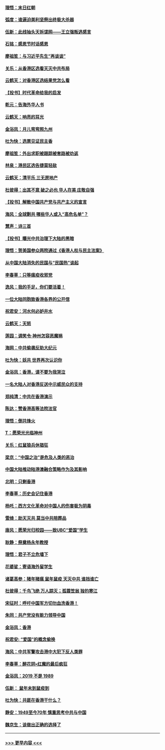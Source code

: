 #### [理悟：末日红朝](../pages/nsc993/n11688829.md?t=11291333) 
#### [弧度：谁逼迫美利坚祭出终极大杀器](../pages/nsc993/n11688735.md?t=11291333) 
#### [伍新：此线抽头天拆谍网——王立强叛逃感言](../pages/nsc993/n11687981.md?t=11291333) 
#### [石铭：感恩节时话感恩](../pages/nsc993/n11687568.md?t=11291333) 
#### [廖祖笙：与习近平先生“再谈谈”](../pages/nsc993/n11687005.md?t=11291333) 
#### [关乐：从香港区选看天灭中共布局](../pages/nsc993/n11686647.md?t=11291333) 
#### [云鹤天：对香港区选结果党怎么看](../pages/nsc993/n11686216.md?t=11291333) 
#### [【投书】时代革命给我的启发](../pages/nsc993/n11684287.md?t=11291333) 
#### [乾元：告海外华人书](../pages/nsc993/n11684044.md?t=11291333) 
#### [云鹤天：响亮的耳光](../pages/nsc993/n11684254.md?t=11291333) 
#### [金浴凤：月儿弯弯照九州](../pages/nsc993/n11684231.md?t=11291333) 
#### [吐为快：选票见证民主香](../pages/nsc993/n11684206.md?t=11291333) 
#### [廖祖笙：外出求职被跟踪被套路被劝返](../pages/nsc993/n11683874.md?t=11291333) 
#### [林泉：港民区选告捷莫轻敌](../pages/nsc993/n11683930.md?t=11291333) 
#### [云鹤天：清平乐 三无房地产](../pages/nsc993/n11681521.md?t=11291333) 
#### [杜彼得：出其不意 破之必也 华人在美 庄敬自强](../pages/nsc993/n11679554.md?t=11291333) 
#### [【投书】解散中国共产党与共产主义的宣言](../pages/nsc993/n11679177.md?t=11291333) 
#### [海风：全球剿共 哪些华人或入“高危名单”？](../pages/nsc993/n11678617.md?t=11291333) 
#### [慧声：诗三首](../pages/nsc993/n11678848.md?t=11291333) 
#### [【投书】曝光中共治理下大陆的黑暗](../pages/nsc993/n11678674.md?t=11291333) 
#### [理悟：贺美国参众两院通过《香港人权与民主法案》](../pages/nsc993/n11678104.md?t=11291333) 
#### [从中国大陆消失的民国与“民国热”谈起](../pages/nsc993/n11678075.md?t=11291333) 
#### [李春草：只等瘟疫收邪党](../pages/nsc993/n11677308.md?t=11291333) 
#### [逸风：我的手足，你们要活着！](../pages/nsc993/n11676352.md?t=11291333) 
#### [一位大陆同胞致香港各界的公开信](../pages/nsc993/n11675761.md?t=11291333) 
#### [祝君安：河水何必妒井水](../pages/nsc993/n11675746.md?t=11291333) 
#### [云鹤天：天怒](../pages/nsc993/n11675718.md?t=11291333) 
#### [莲园：调笑令‧神州怎容恶魔祸](../pages/nsc993/n11675648.md?t=11291333) 
#### [海网：中共偷袭反助大纪元](../pages/nsc993/n11673515.md?t=11291333) 
#### [吐为快：妖共 世界再次认识你](../pages/nsc993/n11673506.md?t=11291333) 
#### [金浴凤：香港，请不要为我哭泣](../pages/nsc993/n11673248.md?t=11291333) 
#### [一名大陆人对香港反送中示威民众的支持](../pages/nsc993/n11672615.md?t=11291333) 
#### [郑纯清：中共在香港演示](../pages/nsc993/n11670539.md?t=11291333) 
#### [陈达：赞香港高等法院法官](../pages/nsc993/n11669542.md?t=11291333) 
#### [理悟：倒共烽火](../pages/nsc993/n11668844.md?t=11291333) 
#### [T：愿荣光光临神州](../pages/nsc993/n11668421.md?t=11291333) 
#### [关乐：红鼠狼兵休猖狂](../pages/nsc993/n11668378.md?t=11291333) 
#### [梁京：“中国之治”是危及人类的恶治](../pages/nsc993/n11668328.md?t=11291333) 
#### [中国大陆推动陆港澳融合策略作为及其影响](../pages/nsc993/n11668157.md?t=11291333) 
#### [北明：只剩香港](../pages/nsc993/n11668002.md?t=11291333) 
#### [李春草：历史会记住香港](../pages/nsc993/n11667927.md?t=11291333) 
#### [杨吒：西方文化革命对中国人的伤害极为阴毒](../pages/nsc993/n11664521.md?t=11291333) 
#### [雪绮：助天灭共 莫当中共陪葬品](../pages/nsc993/n11662650.md?t=11291333) 
#### [唐风：愿荣光归校园——致UBC“爱国”学生](../pages/nsc993/n11662194.md?t=11291333) 
#### [耿静：祭奠杨永年教授](../pages/nsc993/n11662514.md?t=11291333) 
#### [理悟：君子不立危墙下](../pages/nsc993/n11662172.md?t=11291333) 
#### [花婆娑：寄语海外留学生](../pages/nsc993/n11662121.md?t=11291333) 
#### [诸葛高参：猪年猪瘟 鼠年鼠疫 天灭中共 谁挡谁亡](../pages/nsc993/n11661980.md?t=11291333) 
#### [杜彼得：千鸟飞绝 万人踪灭；孤蓑笠翁 独钓寒江](../pages/nsc993/n11661170.md?t=11291333) 
#### [宋征时：呼吁中国军方切勿血洗香港！](../pages/nsc993/n11415318.md?t=11291333) 
#### [朱同：共产党没有能力领导中国](../pages/nsc993/n11660421.md?t=11291333) 
#### [金浴凤：香港](../pages/nsc993/n11660419.md?t=11291333) 
#### [祝君安: “爱国”的概念偷换](../pages/nsc993/n11659706.md?t=11291333) 
#### [海风：中共军警攻击港中大犯下反人类罪](../pages/nsc993/n11659632.md?t=11291333) 
#### [李春草：醉花阴•红魔的最后疯狂](../pages/nsc993/n11659287.md?t=11291333) 
#### [金浴凤：2019 不是 1989](../pages/nsc993/n11657663.md?t=11291333) 
#### [伍新： 鼠年未到鼠疫到](../pages/nsc993/n11655098.md?t=11291333) 
#### [吐为快：共匪在香港干什么？](../pages/nsc993/n11654891.md?t=11291333) 
#### [静安：1949至今70年 慎重思考中共与中国](../pages/nsc993/n11651244.md?t=11291333) 
#### [魏京生：该做出正确的选择了](../pages/nsc993/n11653084.md?t=11291333) 

----
#### [ >>> 更早内容 <<< ](../indexes/nsc993-earlier.md)
